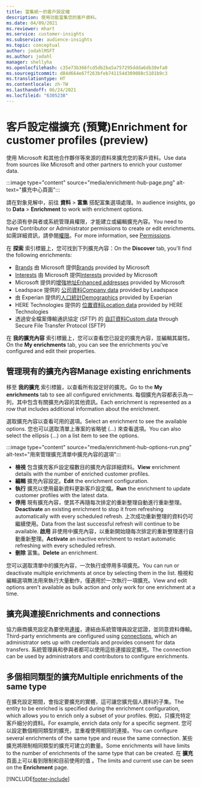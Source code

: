 ```yaml
---
title: 富集統一的客戶設定檔
description: 使用功能富集您的客戶資料。
ms.date: 04/09/2021
ms.reviewer: mhart
ms.service: customer-insights
ms.subservice: audience-insights
ms.topic: conceptual
author: jodahlMSFT
ms.author: jodahl
manager: shellyha
ms.openlocfilehash: c35e73b366fcd5db2ba5a757295ddda6db30efa0
ms.sourcegitcommit: d84d664e67f263bfeb741154d309088c5101b9c3
ms.translationtype: HT
ms.contentlocale: zh-TW
ms.lasthandoff: 06/24/2021
ms.locfileid: "6305238"
---
```

# <a name="enrichment-for-customer-profiles-preview"></a><span data-ttu-id="2887f-103">客戶設定檔擴充 (預覽)</span><span class="sxs-lookup"><span data-stu-id="2887f-103">Enrichment for customer profiles (preview)</span></span>

<span data-ttu-id="2887f-104">使用 Microsoft 和其他合作夥伴等來源的資料來擴充您的客戶資料。</span><span class="sxs-lookup"><span data-stu-id="2887f-104">Use data from sources like Microsoft and other partners to enrich your customer data.</span></span>

:::image type="content" source="media/enrichment-hub-page.png" alt-text="擴充中心頁面":::

<span data-ttu-id="2887f-106">請在對象見解中，前往 **資料** > **富集** 搭配富集選項處理。</span><span class="sxs-lookup"><span data-stu-id="2887f-106">In audience insights, go to **Data** > **Enrichment** to work with enrichment options.</span></span>  

<span data-ttu-id="2887f-107">您必須有參與者或系統管理員權限，才能建立或編輯擴充內容。</span><span class="sxs-lookup"><span data-stu-id="2887f-107">You need to have Contributor or Administrator permissions to create or edit enrichments.</span></span> <span data-ttu-id="2887f-108">如需詳細資訊，請參閱[權限](permissions.md)。</span><span class="sxs-lookup"><span data-stu-id="2887f-108">For more information, see [Permissions](permissions.md).</span></span>

<span data-ttu-id="2887f-109">在 **探索** 索引標籤上，您可找到下列擴充內容：</span><span class="sxs-lookup"><span data-stu-id="2887f-109">On the **Discover** tab, you'll find the following enrichments:</span></span>

- <span data-ttu-id="2887f-110">[Brands](enrichment-microsoft.md) 由 Microsoft 提供</span><span class="sxs-lookup"><span data-stu-id="2887f-110">[Brands](enrichment-microsoft.md) provided by Microsoft</span></span>
- <span data-ttu-id="2887f-111">[Interests](enrichment-microsoft.md) 由 Microsoft 提供</span><span class="sxs-lookup"><span data-stu-id="2887f-111">[Interests](enrichment-microsoft.md) provided by Microsoft</span></span>
- <span data-ttu-id="2887f-112">Microsoft 提供的[增強地址](enrichment-enhanced-addresses.md)</span><span class="sxs-lookup"><span data-stu-id="2887f-112">[Enhanced addresses](enrichment-enhanced-addresses.md) provided by Microsoft</span></span>
- <span data-ttu-id="2887f-113">Leadspace 提供的 [公司資料](enrichment-leadspace.md)</span><span class="sxs-lookup"><span data-stu-id="2887f-113">[Company data](enrichment-leadspace.md) provided by Leadspace</span></span>
- <span data-ttu-id="2887f-114">由 Experian 提供的[人口統計](enrichment-experian.md)</span><span class="sxs-lookup"><span data-stu-id="2887f-114">[Demographics](enrichment-experian.md) provided by Experian</span></span>
- <span data-ttu-id="2887f-115">HERE Technologies 提供的 [位置資料](enrichment-here.md)</span><span class="sxs-lookup"><span data-stu-id="2887f-115">[Location data](enrichment-here.md) provided by HERE Technologies</span></span>
- <span data-ttu-id="2887f-116">透過安全檔案傳輸通訊協定 (SFTP) 的 [自訂資料](enrichment-SFTP-custom-import.md)</span><span class="sxs-lookup"><span data-stu-id="2887f-116">[Custom data](enrichment-SFTP-custom-import.md) through Secure File Transfer Protocol (SFTP)</span></span>

<span data-ttu-id="2887f-117">在 **我的擴充內容** 索引標籤上，您可以查看您已設定的擴充內容，並編輯其屬性。</span><span class="sxs-lookup"><span data-stu-id="2887f-117">On the **My enrichments** tab, you can see the enrichments you've configured and edit their properties.</span></span>

## <a name="manage-existing-enrichments"></a><span data-ttu-id="2887f-118">管理現有的擴充內容</span><span class="sxs-lookup"><span data-stu-id="2887f-118">Manage existing enrichments</span></span>

<span data-ttu-id="2887f-119">移至 **我的擴充** 索引標籤，以查看所有設定好的擴充。</span><span class="sxs-lookup"><span data-stu-id="2887f-119">Go to the **My enrichments** tab to see all configured enrichments.</span></span> <span data-ttu-id="2887f-120">每個擴充內容都表示為一列，其中包含有關擴充內容的其他資訊。</span><span class="sxs-lookup"><span data-stu-id="2887f-120">Each enrichment is represented as a row that includes additional information about the enrichment.</span></span>

<span data-ttu-id="2887f-121">選取擴充內容以查看可用的選項。</span><span class="sxs-lookup"><span data-stu-id="2887f-121">Select an enrichment to see the available options.</span></span> <span data-ttu-id="2887f-122">您也可以選取清單上專案的省略號 (...) 來查看選項。</span><span class="sxs-lookup"><span data-stu-id="2887f-122">You can also select the ellipsis (...) on a list item to see the options.</span></span>

:::image type="content" source="media/enrichment-hub-options-run.png" alt-text="用來管理擴充清單中擴充內容的選項":::

- <span data-ttu-id="2887f-124">**檢視** 包含擴充客戶設定檔數目的擴充內容詳細資料。</span><span class="sxs-lookup"><span data-stu-id="2887f-124">**View** enrichment details with the number of enriched customer profiles.</span></span>
- <span data-ttu-id="2887f-125">**編輯** 擴充內容設定。</span><span class="sxs-lookup"><span data-stu-id="2887f-125">**Edit** the enrichment configuration.</span></span>
- <span data-ttu-id="2887f-126">**執行** 擴充以使用最新資料更新客戶設定檔。</span><span class="sxs-lookup"><span data-stu-id="2887f-126">**Run** the enrichment to update customer profiles with the latest data.</span></span>
- <span data-ttu-id="2887f-127">**停用** 現有擴充內容，使其不再隨每次排定的重新整理自動進行重新整理。</span><span class="sxs-lookup"><span data-stu-id="2887f-127">**Deactivate** an existing enrichment to stop it from refreshing automatically with every scheduled refresh.</span></span> <span data-ttu-id="2887f-128">上次成功重新整理的資料仍可繼續使用。</span><span class="sxs-lookup"><span data-stu-id="2887f-128">Data from the last successful refresh will continue to be available.</span></span> <span data-ttu-id="2887f-129">**啟用** 非使用中擴充內容，以重新開始隨每次排定的重新整理進行自動重新整理。</span><span class="sxs-lookup"><span data-stu-id="2887f-129">**Activate** an inactive enrichment to restart automatic refreshing with every scheduled refresh.</span></span>
- <span data-ttu-id="2887f-130">**刪除** 富集。</span><span class="sxs-lookup"><span data-stu-id="2887f-130">**Delete** an enrichment.</span></span>

<span data-ttu-id="2887f-131">您可以選取清單中的擴充內容，一次執行或停用多項擴充。</span><span class="sxs-lookup"><span data-stu-id="2887f-131">You can run or deactivate multiple enrichments at once by selecting them in the list.</span></span> <span data-ttu-id="2887f-132">檢視和編輯選項無法用來執行大量動作，僅適用於一次執行一項擴充。</span><span class="sxs-lookup"><span data-stu-id="2887f-132">View and edit options aren't available as bulk action and only work for one enrichment at a time.</span></span>

## <a name="enrichments-and-connections"></a><span data-ttu-id="2887f-133">擴充與連接</span><span class="sxs-lookup"><span data-stu-id="2887f-133">Enrichments and connections</span></span>

<span data-ttu-id="2887f-134">協力廠商擴充設定為要使用[連接](connections.md)，連結由系統管理員設定認證，並同意資料傳輸。</span><span class="sxs-lookup"><span data-stu-id="2887f-134">Third-party enrichments are configured using [connections](connections.md), which an administrator sets up with credentials and provides consent for data transfers.</span></span> <span data-ttu-id="2887f-135">系統管理員和參與者都可以使用這些連接設定擴充。</span><span class="sxs-lookup"><span data-stu-id="2887f-135">The connection can be used by administrators and contributors to configure enrichments.</span></span>  

## <a name="multiple-enrichments-of-the-same-type"></a><span data-ttu-id="2887f-136">多個相同類型的擴充</span><span class="sxs-lookup"><span data-stu-id="2887f-136">Multiple enrichments of the same type</span></span>

<span data-ttu-id="2887f-137">在擴充設定期間，會指定要擴充的實體，這可讓您擴充個人資料的子集。</span><span class="sxs-lookup"><span data-stu-id="2887f-137">The entity to be enriched is specified during the enrichment configuration, which allows you to enrich only a subset of your profiles.</span></span> <span data-ttu-id="2887f-138">例如，只擴充特定客戶細分的資料。</span><span class="sxs-lookup"><span data-stu-id="2887f-138">For example, enrich data only for a specific segment.</span></span> <span data-ttu-id="2887f-139">您可以設定數個相同類型的擴充，並重複使用相同的連接。</span><span class="sxs-lookup"><span data-stu-id="2887f-139">You can configure several enrichments of the same type and reuse the same connection.</span></span> <span data-ttu-id="2887f-140">某些擴充將限制相同類型的擴充可建立的數量。</span><span class="sxs-lookup"><span data-stu-id="2887f-140">Some enrichments will have limits to the number of enrichments of the same type that can be created.</span></span> <span data-ttu-id="2887f-141">在 **擴充** 頁面上可以看到限制和目前使用的值 。</span><span class="sxs-lookup"><span data-stu-id="2887f-141">The limits and current use can be seen on the **Enrichment** page.</span></span>

[!INCLUDE[footer-include](../includes/footer-banner.md)]
